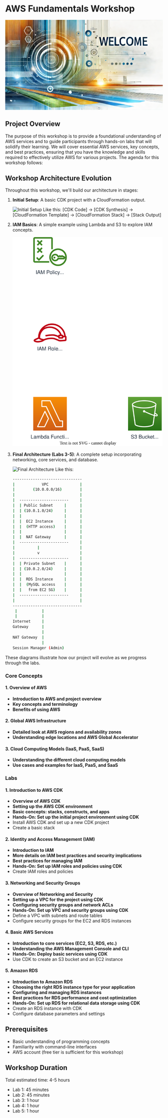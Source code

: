 # AWS Fundamentals Workshop

![Welcome to AWS Fundamentals Workshop](media/welcome.png)

## Project Overview

The purpose of this workshop is to provide a foundational understanding of AWS services and to guide participants through hands-on labs that will solidify their learning. We will cover essential AWS services, key concepts, and best practices, ensuring that you have the knowledge and skills required to effectively utilize AWS for various projects. The agenda for this workshop follows:

## Workshop Architecture Evolution

Throughout this workshop, we'll build our architecture in stages:

1. **Initial Setup**: A basic CDK project with a CloudFormation output.

   ![Initial Setup](media/initial_setup.png)
   Like this: [CDK Code] -> [CDK Synthesis] -> [CloudFormation Template] -> [CloudFormation Stack] -> [Stack Output]

2. **IAM Basics**: A simple example using Lambda and S3 to explore IAM concepts.

   ![Intermediate Architecture](media/intermediate_arch.drawio.svg)

3. **Final Architecture (Labs 3-5)**: A complete setup incorporating networking, core services, and database.

   ![Final Architecture](media/final_architecture.png)
   Like this:

   ```sh
   -------------------------------
   |            VPC              |
   |        (10.0.0.0/16)        |
   |                             |
   |  ----------------------     |
   |  | Public Subnet     |      |
   |  | (10.0.1.0/24)     |      |
   |  |                   |      |
   |  |  EC2 Instance     |      |
   |  |  (HTTP access)    |      |
   |  |                   |      |
   |  |  NAT Gateway      |      |
   |  ----------------------     |
   |          |                  |
   |          v                  |
   |  ----------------------     |
   |  | Private Subnet    |      |
   |  | (10.0.2.0/24)     |      |
   |  |                   |      |
   |  |  RDS Instance     |      |
   |  |  (MySQL access    |      |
   |  |   from EC2 SG)    |      |
   |  ----------------------     |
   |                             |
   -------------------------------
    |           |
    |           |
   Internet     |
   Gateway      |
                |
   NAT Gateway  |
                |
   Session Manager (Admin)
   ```

These diagrams illustrate how our project will evolve as we progress through the labs.

### Core Concepts

#### 1. Overview of AWS

- **Introduction to AWS and project overview**
- **Key concepts and terminology**
- **Benefits of using AWS**

#### 2. Global AWS Infrastructure

- **Detailed look at AWS regions and availability zones**
- **Understanding edge locations and AWS Global Accelerator**

#### 3. Cloud Computing Models (IaaS, PaaS, SaaS)

- **Understanding the different cloud computing models**
- **Use cases and examples for IaaS, PaaS, and SaaS**

### Labs

#### 1. Introduction to AWS CDK

- **Overview of AWS CDK**
- **Setting up the AWS CDK environment**
- **Basic concepts: stacks, constructs, and apps**
- **Hands-On: Set up the initial project environment using CDK**
- Install AWS CDK and set up a new CDK project
- Create a basic stack

#### 2. Identity and Access Management (IAM)

- **Introduction to IAM**
- **More details on IAM best practices and security implications**
- **Best practices for managing IAM**
- **Hands-On: Set up IAM roles and policies using CDK**
- Create IAM roles and policies

#### 3. Networking and Security Groups

- **Overview of Networking and Security**
- **Setting up a VPC for the project using CDK**
- **Configuring security groups and network ACLs**
- **Hands-On: Set up VPC and security groups using CDK**
- Define a VPC with subnets and route tables
- Configure security groups for the EC2 and RDS instances

#### 4. Basic AWS Services

- **Introduction to core services (EC2, S3, RDS, etc.)**
- **Understanding the AWS Management Console and CLI**
- **Hands-On: Deploy basic services using CDK**
- Use CDK to create an S3 bucket and an EC2 instance

#### 5. Amazon RDS

- **Introduction to Amazon RDS**
- **Choosing the right RDS instance type for your application**
- **Configuring and managing RDS instances**
- **Best practices for RDS performance and cost optimization**
- **Hands-On: Set up RDS for relational data storage using CDK**
- Create an RDS instance with CDK
- Configure database parameters and settings

## Prerequisites

- Basic understanding of programming concepts
- Familiarity with command-line interfaces
- AWS account (free tier is sufficient for this workshop)

## Workshop Duration

Total estimated time: 4-5 hours

- Lab 1: 45 minutes
- Lab 2: 45 minutes
- Lab 3: 1 hour
- Lab 4: 1 hour
- Lab 5: 1 hour

```

```
